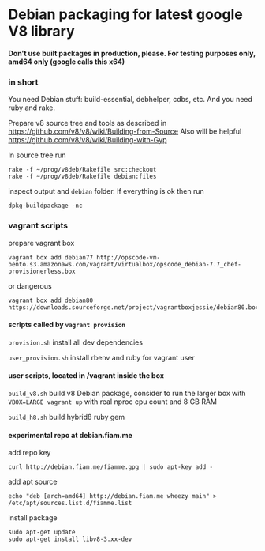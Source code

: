 Debian packaging for latest google V8 library
===========

**Don't use built packages in production, please. For testing purposes only, amd64 only (google calls this x64)**

### in short

You need Debian stuff: build-essential, debhelper, cdbs, etc.
And you need ruby and rake.

Prepare v8 source tree and tools as described in https://github.com/v8/v8/wiki/Building-from-Source
Also will be helpful https://github.com/v8/v8/wiki/Building-with-Gyp

In source tree run 

```
rake -f ~/prog/v8deb/Rakefile src:checkout
rake -f ~/prog/v8deb/Rakefile debian:files
```

inspect output and `debian` folder. If everything is ok then run

```
dpkg-buildpackage -nc
```

### vagrant scripts

prepare vagrant box

```
vagrant box add debian77 http://opscode-vm-bento.s3.amazonaws.com/vagrant/virtualbox/opscode_debian-7.7_chef-provisionerless.box
```

or dangerous


```
vagrant box add debian80 https://downloads.sourceforge.net/project/vagrantboxjessie/debian80.box
```

#### scripts called by `vagrant provision`

`provision.sh` install all dev dependencies

`user_provision.sh` install rbenv and ruby for vagrant user

#### user scripts, located in /vagrant inside the box

`build_v8.sh` build v8 Debian package, consider to run the larger box with `VBOX=LARGE vagrant up` with real nproc cpu count and 8 GB RAM

`build_h8.sh` build hybrid8 ruby gem 

#### experimental repo at debian.fiam.me

add repo key
```
curl http://debian.fiam.me/fiamme.gpg | sudo apt-key add -
```

add apt source
```
echo "deb [arch=amd64] http://debian.fiam.me wheezy main" > /etc/apt/sources.list.d/fiamme.list
```

install package
```
sudo apt-get update
sudo apt-get install libv8-3.xx-dev
```
